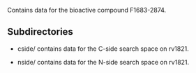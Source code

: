 Contains data for the bioactive compound F1683-2874.

## Subdirectories

- cside/ contains data for the C-side search space on rv1821.

- nside/ contains data for the N-side search space on rv1821.

